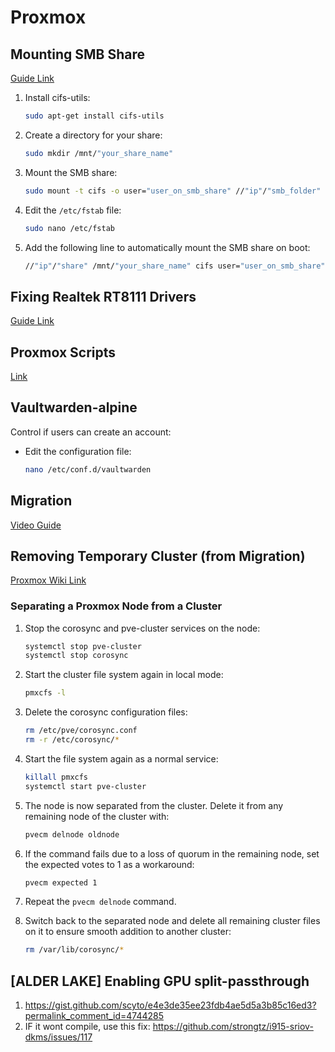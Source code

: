 # Proxmox

## Mounting SMB Share
[Guide Link](https://support.zadarastorage.com/hc/en-us/articles/213024986-How-to-Mount-a-SMB-Share-in-Ubuntu)

1. Install cifs-utils:
    ```bash
    sudo apt-get install cifs-utils
    ```

2. Create a directory for your share:
    ```bash
    sudo mkdir /mnt/"your_share_name"
    ```

3. Mount the SMB share:
    ```bash
    sudo mount -t cifs -o user="user_on_smb_share" //"ip"/"smb_folder" /mnt/"your_share_name"
    ```

4. Edit the `/etc/fstab` file:
    ```bash
    sudo nano /etc/fstab
    ```

5. Add the following line to automatically mount the SMB share on boot:
    ```bash
    //"ip"/"share" /mnt/"your_share_name" cifs user="user_on_smb_share",password="password",uid="user_on_machine",users 0 0
    ```

## Fixing Realtek RT8111 Drivers
[Guide Link](https://medium.com/@pattapongj/how-to-fix-network-issues-after-upgrading-proxmox-from-7-to-8-and-encountering-the-r8169-error-d2e322cc26ed)

## Proxmox Scripts
[Link](https://tteck.github.io/Proxmox/)

## Vaultwarden-alpine
Control if users can create an account:
- Edit the configuration file:
    ```bash
    nano /etc/conf.d/vaultwarden
    ```

## Migration
[Video Guide](https://www.youtube.com/watch?v=E60_FC967YE)

## Removing Temporary Cluster (from Migration)
[Proxmox Wiki Link](https://pve.proxmox.com/wiki/Cluster_Manager)

### Separating a Proxmox Node from a Cluster

1. Stop the corosync and pve-cluster services on the node:
    ```bash
    systemctl stop pve-cluster
    systemctl stop corosync
    ```

2. Start the cluster file system again in local mode:
    ```bash
    pmxcfs -l
    ```

3. Delete the corosync configuration files:
    ```bash
    rm /etc/pve/corosync.conf
    rm -r /etc/corosync/*
    ```

4. Start the file system again as a normal service:
    ```bash
    killall pmxcfs
    systemctl start pve-cluster
    ```

5. The node is now separated from the cluster. Delete it from any remaining node of the cluster with:
    ```bash
    pvecm delnode oldnode
    ```

6. If the command fails due to a loss of quorum in the remaining node, set the expected votes to 1 as a workaround:
    ```bash
    pvecm expected 1
    ```

7. Repeat the `pvecm delnode` command.

8. Switch back to the separated node and delete all remaining cluster files on it to ensure smooth addition to another cluster:
    ```bash
    rm /var/lib/corosync/*

## [ALDER LAKE] Enabling GPU split-passthrough

1. https://gist.github.com/scyto/e4e3de35ee23fdb4ae5d5a3b85c16ed3?permalink_comment_id=4744285
2. IF it wont compile, use this fix: https://github.com/strongtz/i915-sriov-dkms/issues/117
